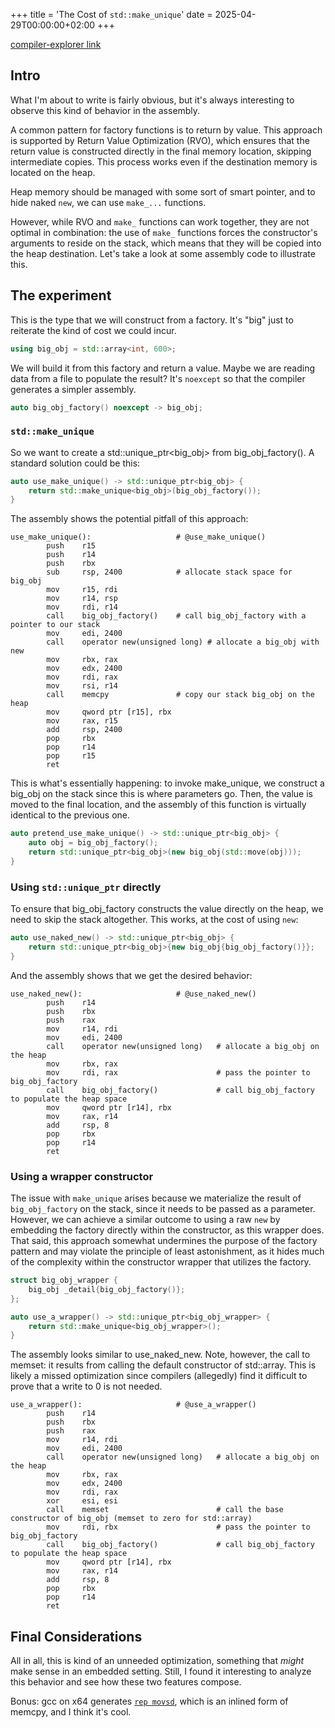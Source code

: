 +++
title = 'The Cost of `std::make_unique`'
date = 2025-04-29T00:00:00+02:00
+++

[compiler-explorer link](https://gcc.godbolt.org/z/Yz7ohE16j)

## Intro

What I'm about to write is fairly obvious, but it's always interesting to
observe this kind of behavior in the assembly.

A common pattern for factory functions is to return by value.
This approach is supported by Return Value Optimization (RVO), which ensures that the return value is constructed directly in the final memory location, skipping intermediate copies.
This process works even if the destination memory is located on the heap.

Heap memory should be managed with some sort of smart pointer, and to hide naked `new`, we can use `make_...` functions.

However, while RVO and `make_` functions can work together, they are not optimal in combination: the use of `make_` functions forces the constructor's arguments to reside on the stack, which means that they will be copied into the heap destination. Let's take a look at some assembly code to illustrate this.

## The experiment

This is the type that we will construct from a factory. It's "big" just to reiterate the kind of cost we could incur.

```c++
using big_obj = std::array<int, 600>;
```

We will build it from this factory and return a value. Maybe we are
reading data from a file to populate the result? It's `noexcept` so that the compiler generates a simpler assembly.

```c++
auto big_obj_factory() noexcept -> big_obj;
```

### `std::make_unique`

So we want to create a std::unique_ptr<big_obj> from big_obj_factory().
A standard solution could be this:

```c++
auto use_make_unique() -> std::unique_ptr<big_obj> {
    return std::make_unique<big_obj>(big_obj_factory());
}
```

The assembly shows the potential pitfall of this approach:
```assembly
use_make_unique():                   # @use_make_unique()
        push    r15
        push    r14
        push    rbx
        sub     rsp, 2400            # allocate stack space for big_obj
        mov     r15, rdi
        mov     r14, rsp
        mov     rdi, r14
        call    big_obj_factory()    # call big_obj_factory with a pointer to our stack
        mov     edi, 2400
        call    operator new(unsigned long) # allocate a big_obj with new
        mov     rbx, rax
        mov     edx, 2400
        mov     rdi, rax
        mov     rsi, r14
        call    memcpy               # copy our stack big_obj on the heap 
        mov     qword ptr [r15], rbx
        mov     rax, r15
        add     rsp, 2400
        pop     rbx
        pop     r14
        pop     r15
        ret
```

This is what's essentially happening: to invoke make_unique, we construct a big_obj on the stack since this is where parameters go. Then, the value is moved to the final location, and the assembly of this function is virtually identical to the previous one.

```c++
auto pretend_use_make_unique() -> std::unique_ptr<big_obj> {
    auto obj = big_obj_factory();
    return std::unique_ptr<big_obj>(new big_obj(std::move(obj)));
}
```

### Using `std::unique_ptr` directly

To ensure that big_obj_factory constructs the value directly on the heap, we need to skip the stack altogether. This works, at the cost of using `new`:

```c++
auto use_naked_new() -> std::unique_ptr<big_obj> {
    return std::unique_ptr<big_obj>{new big_obj{big_obj_factory()}};
}
```

And the assembly shows that we get the desired behavior:

```assembly
use_naked_new():                     # @use_naked_new()
        push    r14
        push    rbx
        push    rax
        mov     r14, rdi
        mov     edi, 2400
        call    operator new(unsigned long)   # allocate a big_obj on the heap
        mov     rbx, rax
        mov     rdi, rax                      # pass the pointer to big_obj_factory           
        call    big_obj_factory()             # call big_obj_factory to populate the heap space
        mov     qword ptr [r14], rbx
        mov     rax, r14
        add     rsp, 8
        pop     rbx
        pop     r14
        ret
```

### Using a wrapper constructor

The issue with `make_unique` arises because we materialize the result of `big_obj_factory` on the stack, since it needs to be passed as a parameter.
However, we can achieve a similar outcome to using a raw `new` by embedding the factory directly within the constructor, as this wrapper does.
That said, this approach somewhat undermines the purpose of the factory pattern and may violate the principle of least astonishment, as it hides much of the complexity within the constructor wrapper that utilizes the factory.

```c++
struct big_obj_wrapper {
    big_obj _detail{big_obj_factory()};
};

auto use_a_wrapper() -> std::unique_ptr<big_obj_wrapper> {
    return std::make_unique<big_obj_wrapper>();
}
```

The assembly looks similar to use_naked_new.
Note, however, the call to memset: it results from calling the default constructor of std::array.
This is likely a missed optimization since compilers (allegedly) find it difficult to prove that a write to 0 is not needed.

```assembly
use_a_wrapper():                     # @use_a_wrapper()
        push    r14
        push    rbx
        push    rax
        mov     r14, rdi
        mov     edi, 2400
        call    operator new(unsigned long)   # allocate a big_obj on the heap
        mov     rbx, rax
        mov     edx, 2400
        mov     rdi, rax
        xor     esi, esi
        call    memset                        # call the base constructor of big_obj (memset to zero for std::array)
        mov     rdi, rbx                      # pass the pointer to big_obj_factory 
        call    big_obj_factory()             # call big_obj_factory to populate the heap space
        mov     qword ptr [r14], rbx
        mov     rax, r14
        add     rsp, 8
        pop     rbx
        pop     r14
        ret
```

## Final Considerations

All in all, this is kind of an unneeded optimization, something that _might_ make sense in an embedded setting. Still, I found it interesting to analyze this behavior and see how these two features compose.

Bonus: gcc on x64 generates [`rep movsd`](https://www.felixcloutier.com/x86/rep:repe:repz:repne:repnz#description), which is an inlined form of memcpy, and I think it's cool.
